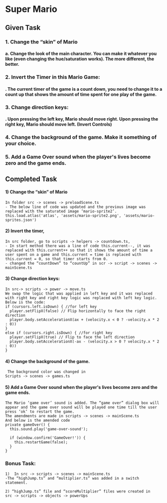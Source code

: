 # Super Mario
## Given Task

### 1.	Change the “skin” of Mario
#### a.	Change the look of the main character. You can make it whatever you like (even changing the hue/saturation works). The more different, the better.
### 2.	Invert the Timer in this Mario Game:
#### .	The current timer of the game is a count down, you need to change it to a count up that shows the amount of time spent for one play of the game.
### 3.	Change direction keys:
#### .	Upon pressing the left key, Mario should move right. Upon pressing the right key, Mario should move left. (Invert Controls)
### 4.	Change the background of the game. Make it something of your choice.
### 5.	Add a Game Over sound when the player's lives become zero and the game ends.

## Completed Task 

#### 1) Change the “skin” of Mario
```
In folder src -> scenes -> preloadScene.ts 
- The below line of code was updated and the previous image was replaced with the saturated image ‘mario-sprite2’.
this.load.atlas('atlas', 'assets/mario-sprite2.png', 'assets/mario-sprites.json')
```
#### 2) Invert the timer, 
```
In src folder, go to scripts -> helpers -> countdown.ts,
- In start method there was a line of code this.current--, it was replaced with this.current++ so that it shows the amount of time a user spent on a game and this.current = time is replaced with this.current = 0, so that timer starts from 0.
- changed the “countDown” to “countUp” in scr -> script -> scenes -> mainScene.ts
```
#### 3) Change direction keys:
```
In src-> scripts -> power -> move.ts
We swap the logic that was applied in left key and it was replaced with right key and right key logic was replaced with left key logic. Below is the code: 
if (cursors.left.isDown) { //for left key
  player.setFlipX(false) // Flip horizontally to face the right direction
  player.body.setAccelerationX(ax + (velocity.x < 0 ? -velocity.x * 2 : 0))
}
else if (cursors.right.isDown) { //for right key
  player.setFlipX(true) // Flip to face the left direction
  player.body.setAccelerationX(-ax - (velocity.x > 0 ? velocity.x * 2 : 0))
} 
```
#### 4) Change the background of the game. 
```
 The background color was changed in 
Scripts -> scenes -> games.ts
```

#### 5) Add a Game Over sound when the player's lives become zero and the game ends.
```
The Mario ‘game over’ sound is added. The “game over” dialog box will appear and the game over sound will be played one time till the user press ‘ok’ to restart the game.
The amendments are made in scripts -> scenes -> mainScene.ts
And below is the amended code 
private gameOver() {
  this.sound.play('game-over-sound');
  
  if (window.confirm('GameOver!')) {
    this.restartGame(false);
  }
}
```
### Bonus Task:
```
1)	In src -> scripts -> scenes -> mainScene.ts 
-The “highJump.ts” and “multiplier.ts” was added in a switch statement.
```
```
2) “highJump.ts” file and “scoreMultiplier” files were created in
src -> scripts -> objects -> powerUps
```





